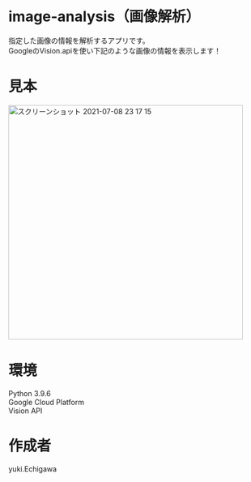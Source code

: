 # image-analysis（画像解析）

指定した画像の情報を解析するアプリです。   
GoogleのVision.apiを使い下記のような画像の情報を表示します！   
   
# 見本
<img width="463" alt="スクリーンショット 2021-07-08 23 17 15" src="https://user-images.githubusercontent.com/69971834/124937827-ba1f2a00-e042-11eb-94e4-7f1eef222595.png">


# 環境
Python 3.9.6  
Google Cloud Platform  
Vision API  

# 作成者
yuki.Echigawa
